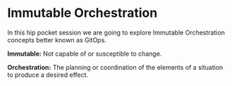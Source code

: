 # Immutable Orchestration

In this hip pocket session we are going to explore Immutable Orchestration concepts better known as GitOps.

**Immutable:** Not capable of or susceptible to change.

**Orchestration:** The planning or coordination of the elements of a situation to produce a desired effect.

## 
